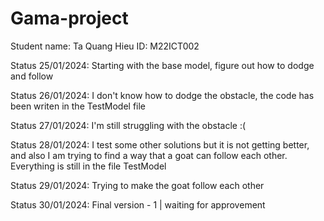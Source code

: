 # Gama-project

Student name: Ta Quang Hieu
ID: M22ICT002

Status 25/01/2024: Starting with the base model, figure out how to dodge and follow

Status 26/01/2024: I don't know how to dodge the obstacle, the code has been writen in the TestModel file

Status 27/01/2024: I'm still struggling with the obstacle :(

Status 28/01/2024: I test some other solutions but it is not getting better, and also I am trying to find a way that a goat can follow each other. Everything is still in the file TestModel

Status 29/01/2024: Trying to make the goat follow each other

Status 30/01/2024: Final version - 1 | waiting for approvement
